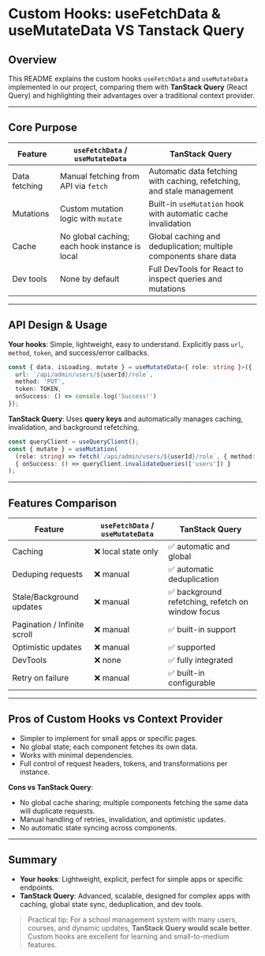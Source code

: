 # Custom Hooks: useFetchData & useMutateData VS Tanstack Query

## Overview

This README explains the custom hooks `useFetchData` and `useMutateData` implemented in our project, comparing them with **TanStack Query** (React Query) and highlighting their advantages over a traditional context provider.

---

## Core Purpose

| Feature       | `useFetchData` / `useMutateData`               | TanStack Query                                                         |
| ------------- | ---------------------------------------------- | ---------------------------------------------------------------------- |
| Data fetching | Manual fetching from API via `fetch`           | Automatic data fetching with caching, refetching, and stale management |
| Mutations     | Custom mutation logic with `mutate`            | Built-in `useMutation` hook with automatic cache invalidation          |
| Cache         | No global caching; each hook instance is local | Global caching and deduplication; multiple components share data       |
| Dev tools     | None by default                                | Full DevTools for React to inspect queries and mutations               |

---

## API Design & Usage

**Your hooks**: Simple, lightweight, easy to understand. Explicitly pass `url`, `method`, `token`, and success/error callbacks.

```ts
const { data, isLoading, mutate } = useMutateData<{ role: string }>({
  url: `/api/admin/users/${userId}/role`,
  method: 'PUT',
  token: TOKEN,
  onSuccess: () => console.log('Success!')
});
```

**TanStack Query**: Uses **query keys** and automatically manages caching, invalidation, and background refetching.

```ts
const queryClient = useQueryClient();
const { mutate } = useMutation(
  (role: string) => fetch(`/api/admin/users/${userId}/role`, { method: 'PUT', body: JSON.stringify({ role }) }),
  { onSuccess: () => queryClient.invalidateQueries(['users']) }
);
```

---

## Features Comparison

| Feature                      | `useFetchData` / `useMutateData` | TanStack Query                                   |
| ---------------------------- | -------------------------------- | ------------------------------------------------ |
| Caching                      | ❌ local state only               | ✅ automatic and global                           |
| Deduping requests            | ❌ manual                         | ✅ automatic deduplication                        |
| Stale/Background updates     | ❌ manual                         | ✅ background refetching, refetch on window focus |
| Pagination / Infinite scroll | ❌ manual                         | ✅ built-in support                               |
| Optimistic updates           | ❌ manual                         | ✅ supported                                      |
| DevTools                     | ❌ none                           | ✅ fully integrated                               |
| Retry on failure             | ❌ manual                         | ✅ built-in configurable                          |

---

## Pros of Custom Hooks vs Context Provider

* Simpler to implement for small apps or specific pages.
* No global state; each component fetches its own data.
* Works with minimal dependencies.
* Full control of request headers, tokens, and transformations per instance.

**Cons vs TanStack Query**:

* No global cache sharing; multiple components fetching the same data will duplicate requests.
* Manual handling of retries, invalidation, and optimistic updates.
* No automatic state syncing across components.

---

## Summary

* **Your hooks**: Lightweight, explicit, perfect for simple apps or specific endpoints.
* **TanStack Query**: Advanced, scalable, designed for complex apps with caching, global state sync, deduplication, and dev tools.

> Practical tip: For a school management system with many users, courses, and dynamic updates, **TanStack Query would scale better**. Custom hooks are excellent for learning and small-to-medium features.
